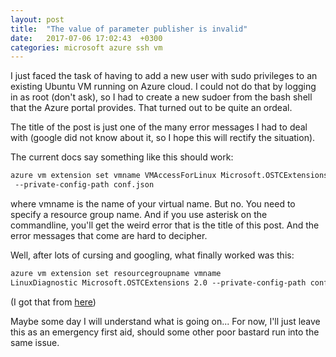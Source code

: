 ```yaml
---
layout: post
title:  "The value of parameter publisher is invalid"
date:   2017-07-06 17:02:43  +0300
categories: microsoft azure ssh vm
---
```


I just faced the task of having to add a new user with sudo privileges to an existing Ubuntu VM running on Azure cloud. I could not do that by logging in as root (don't ask), so I had to create a new sudoer from the bash shell that the Azure portal provides. That turned out to be quite an ordeal.

The title of the post is just one of the many error messages I had to deal with (google did not know about it, so I hope this will rectify the situation).

The current docs say something like this should work:

``` html
azure vm extension set vmname VMAccessForLinux Microsoft.OSTCExtensions 1.*
 --private-config-path conf.json
``` 

where vmname is the name of your virtual name. But no. You need to specify a resource group name. And if you use asterisk on the commandline, you'll get the weird error that is the title of this post. And the error messages that come are hard to decipher. 

Well, after lots of cursing and googling, what finally worked was this:

``` html
azure vm extension set resourcegroupname vmname
LinuxDiagnostic Microsoft.OSTCExtensions 2.0 --private-config-path conf.json
``` 

(I got that from [here](https://disqus.com/home/discussion/thewindowsazureproductsite/monitoring_a_linux_vm_with_a_vm_extension_microsoft_azure/))

Maybe some day I will understand what is going on... For now, I'll just leave this as an emergency first aid, should some other poor bastard run into the same issue.





